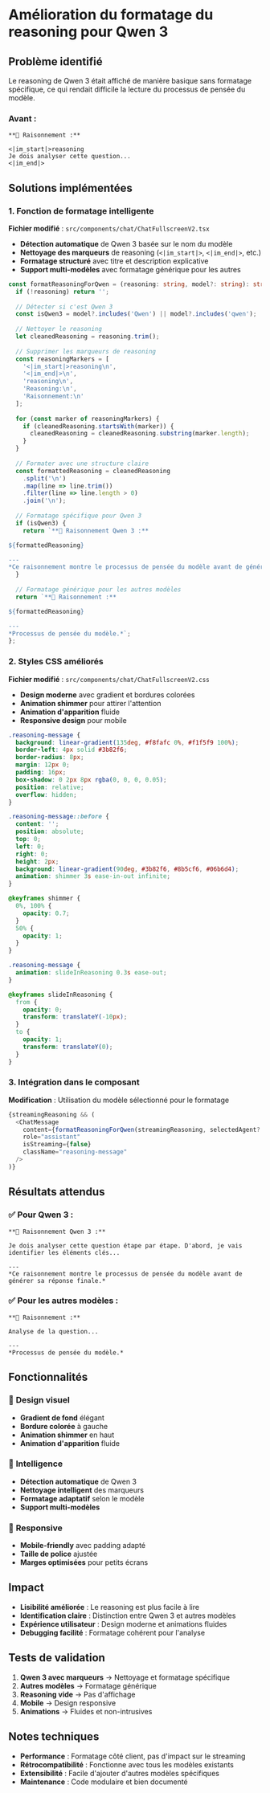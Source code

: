 # Amélioration du formatage du reasoning pour Qwen 3

## Problème identifié

Le reasoning de Qwen 3 était affiché de manière basique sans formatage spécifique, ce qui rendait difficile la lecture du processus de pensée du modèle.

### **Avant :**
```
**🧠 Raisonnement :**

<|im_start|>reasoning
Je dois analyser cette question...
<|im_end|>
```

## Solutions implémentées

### 1. Fonction de formatage intelligente

**Fichier modifié** : `src/components/chat/ChatFullscreenV2.tsx`

- **Détection automatique** de Qwen 3 basée sur le nom du modèle
- **Nettoyage des marqueurs** de reasoning (`<|im_start|>`, `<|im_end|>`, etc.)
- **Formatage structuré** avec titre et description explicative
- **Support multi-modèles** avec formatage générique pour les autres

```typescript
const formatReasoningForQwen = (reasoning: string, model?: string): string => {
  if (!reasoning) return '';
  
  // Détecter si c'est Qwen 3
  const isQwen3 = model?.includes('Qwen') || model?.includes('qwen');
  
  // Nettoyer le reasoning
  let cleanedReasoning = reasoning.trim();
  
  // Supprimer les marqueurs de reasoning
  const reasoningMarkers = [
    '<|im_start|>reasoning\n',
    '<|im_end|>\n',
    'reasoning\n',
    'Reasoning:\n',
    'Raisonnement:\n'
  ];
  
  for (const marker of reasoningMarkers) {
    if (cleanedReasoning.startsWith(marker)) {
      cleanedReasoning = cleanedReasoning.substring(marker.length);
    }
  }
  
  // Formater avec une structure claire
  const formattedReasoning = cleanedReasoning
    .split('\n')
    .map(line => line.trim())
    .filter(line => line.length > 0)
    .join('\n');
  
  // Formatage spécifique pour Qwen 3
  if (isQwen3) {
    return `**🧠 Raisonnement Qwen 3 :**

${formattedReasoning}

---
*Ce raisonnement montre le processus de pensée du modèle avant de générer sa réponse finale.*`;
  }
  
  // Formatage générique pour les autres modèles
  return `**🧠 Raisonnement :**

${formattedReasoning}

---
*Processus de pensée du modèle.*`;
};
```

### 2. Styles CSS améliorés

**Fichier modifié** : `src/components/chat/ChatFullscreenV2.css`

- **Design moderne** avec gradient et bordures colorées
- **Animation shimmer** pour attirer l'attention
- **Animation d'apparition** fluide
- **Responsive design** pour mobile

```css
.reasoning-message {
  background: linear-gradient(135deg, #f8fafc 0%, #f1f5f9 100%);
  border-left: 4px solid #3b82f6;
  border-radius: 8px;
  margin: 12px 0;
  padding: 16px;
  box-shadow: 0 2px 8px rgba(0, 0, 0, 0.05);
  position: relative;
  overflow: hidden;
}

.reasoning-message::before {
  content: '';
  position: absolute;
  top: 0;
  left: 0;
  right: 0;
  height: 2px;
  background: linear-gradient(90deg, #3b82f6, #8b5cf6, #06b6d4);
  animation: shimmer 3s ease-in-out infinite;
}

@keyframes shimmer {
  0%, 100% {
    opacity: 0.7;
  }
  50% {
    opacity: 1;
  }
}

.reasoning-message {
  animation: slideInReasoning 0.3s ease-out;
}

@keyframes slideInReasoning {
  from {
    opacity: 0;
    transform: translateY(-10px);
  }
  to {
    opacity: 1;
    transform: translateY(0);
  }
}
```

### 3. Intégration dans le composant

**Modification** : Utilisation du modèle sélectionné pour le formatage

```typescript
{streamingReasoning && (
  <ChatMessage
    content={formatReasoningForQwen(streamingReasoning, selectedAgent?.model)}
    role="assistant"
    isStreaming={false}
    className="reasoning-message"
  />
)}
```

## Résultats attendus

### ✅ **Pour Qwen 3 :**
```
**🧠 Raisonnement Qwen 3 :**

Je dois analyser cette question étape par étape. D'abord, je vais identifier les éléments clés...

---
*Ce raisonnement montre le processus de pensée du modèle avant de générer sa réponse finale.*
```

### ✅ **Pour les autres modèles :**
```
**🧠 Raisonnement :**

Analyse de la question...

---
*Processus de pensée du modèle.*
```

## Fonctionnalités

### 🎨 **Design visuel**
- **Gradient de fond** élégant
- **Bordure colorée** à gauche
- **Animation shimmer** en haut
- **Animation d'apparition** fluide

### 🧠 **Intelligence**
- **Détection automatique** de Qwen 3
- **Nettoyage intelligent** des marqueurs
- **Formatage adaptatif** selon le modèle
- **Support multi-modèles**

### 📱 **Responsive**
- **Mobile-friendly** avec padding adapté
- **Taille de police** ajustée
- **Marges optimisées** pour petits écrans

## Impact

- **Lisibilité améliorée** : Le reasoning est plus facile à lire
- **Identification claire** : Distinction entre Qwen 3 et autres modèles
- **Expérience utilisateur** : Design moderne et animations fluides
- **Debugging facilité** : Formatage cohérent pour l'analyse

## Tests de validation

1. **Qwen 3 avec marqueurs** → Nettoyage et formatage spécifique
2. **Autres modèles** → Formatage générique
3. **Reasoning vide** → Pas d'affichage
4. **Mobile** → Design responsive
5. **Animations** → Fluides et non-intrusives

## Notes techniques

- **Performance** : Formatage côté client, pas d'impact sur le streaming
- **Rétrocompatibilité** : Fonctionne avec tous les modèles existants
- **Extensibilité** : Facile d'ajouter d'autres modèles spécifiques
- **Maintenance** : Code modulaire et bien documenté 
